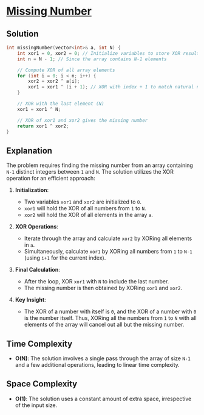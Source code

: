 
# [Missing Number](https://www.naukri.com/code360/problems/missing-number_6680467?utm_source=youtube&utm_medium=affiliate&utm_campaign=striver_Arrayproblems&leftPanelTabValue=PROBLEM)

## Solution

```cpp
int missingNumber(vector<int>& a, int N) {
    int xor1 = 0, xor2 = 0; // Initialize variables to store XOR results
    int n = N - 1; // Since the array contains N-1 elements

    // Compute XOR of all array elements
    for (int i = 0; i < n; i++) {
        xor2 = xor2 ^ a[i];
        xor1 = xor1 ^ (i + 1); // XOR with index + 1 to match natural numbers
    }

    // XOR with the last element (N)
    xor1 = xor1 ^ N;

    // XOR of xor1 and xor2 gives the missing number
    return xor1 ^ xor2;
}
```

## Explanation

The problem requires finding the missing number from an array containing `N-1` distinct integers between `1` and `N`. The solution utilizes the XOR operation for an efficient approach:

1. **Initialization**:
   - Two variables `xor1` and `xor2` are initialized to `0`. 
   - `xor1` will hold the XOR of all numbers from `1` to `N`.
   - `xor2` will hold the XOR of all elements in the array `a`.

2. **XOR Operations**:
   - Iterate through the array and calculate `xor2` by XORing all elements in `a`.
   - Simultaneously, calculate `xor1` by XORing all numbers from `1` to `N-1` (using `i+1` for the current index).

3. **Final Calculation**:
   - After the loop, XOR `xor1` with `N` to include the last number.
   - The missing number is then obtained by XORing `xor1` and `xor2`.

4. **Key Insight**:
   - The XOR of a number with itself is `0`, and the XOR of a number with `0` is the number itself. Thus, XORing all the numbers from `1` to `N` with all elements of the array will cancel out all but the missing number.

## Time Complexity

- **O(N)**: The solution involves a single pass through the array of size `N-1` and a few additional operations, leading to linear time complexity.

## Space Complexity

- **O(1)**: The solution uses a constant amount of extra space, irrespective of the input size.
